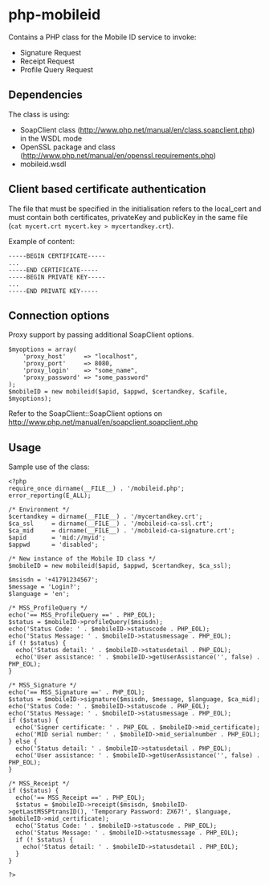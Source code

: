 php-mobileid
============

Contains a PHP class for the Mobile ID service to invoke:

* Signature Request
* Receipt Request
* Profile Query Request

## Dependencies

The class is using:

* SoapClient class (http://www.php.net/manual/en/class.soapclient.php) in the WSDL mode
* OpenSSL package and class (http://www.php.net/manual/en/openssl.requirements.php)
* mobileid.wsdl

## Client based certificate authentication

The file that must be specified in the initialisation refers to the local_cert and must contain both certificates, privateKey and publicKey in the same file (`cat mycert.crt mycert.key > mycertandkey.crt`).

Example of content:
````
-----BEGIN CERTIFICATE-----
...
-----END CERTIFICATE-----
-----BEGIN PRIVATE KEY-----
...
-----END PRIVATE KEY-----
````


## Connection options

Proxy support by passing additional SoapClient options.

````
$myoptions = array(
    'proxy_host'     => "localhost",
    'proxy_port'     => 8080,
    'proxy_login'    => "some_name",
    'proxy_password' => "some_password"
);
$mobileID = new mobileid($apid, $appwd, $certandkey, $cafile, $myoptions);
````

Refer to the SoapClient::SoapClient options on http://www.php.net/manual/en/soapclient.soapclient.php

## Usage

Sample use of the class:

````
<?php
require_once dirname(__FILE__) . '/mobileid.php';
error_reporting(E_ALL);

/* Environment */
$certandkey = dirname(__FILE__) . '/mycertandkey.crt';
$ca_ssl     = dirname(__FILE__) . '/mobileid-ca-ssl.crt';
$ca_mid     = dirname(__FILE__) . '/mobileid-ca-signature.crt';
$apid       = 'mid://myid';
$appwd      = 'disabled';

/* New instance of the Mobile ID class */
$mobileID = new mobileid($apid, $appwd, $certandkey, $ca_ssl);

$msisdn = '+41791234567';
$message = 'Login?';
$language = 'en';

/* MSS_ProfileQuery */ 
echo('== MSS_ProfileQuery ==' . PHP_EOL);
$status = $mobileID->profileQuery($msisdn);
echo('Status Code: ' . $mobileID->statuscode . PHP_EOL);
echo('Status Message: ' . $mobileID->statusmessage . PHP_EOL);
if (! $status) {
  echo('Status detail: ' . $mobileID->statusdetail . PHP_EOL);
  echo('User assistance: ' . $mobileID->getUserAssistance('', false) . PHP_EOL);
}

/* MSS_Signature */
echo('== MSS_Signature ==' . PHP_EOL);
$status = $mobileID->signature($msisdn, $message, $language, $ca_mid);
echo('Status Code: ' . $mobileID->statuscode . PHP_EOL);
echo('Status Message: ' . $mobileID->statusmessage . PHP_EOL);
if ($status) {
  echo('Signer certificate: ' . PHP_EOL . $mobileID->mid_certificate);
  echo('MID serial number: ' . $mobileID->mid_serialnumber . PHP_EOL);
} else {
  echo('Status detail: ' . $mobileID->statusdetail . PHP_EOL);
  echo('User assistance: ' . $mobileID->getUserAssistance('', false) . PHP_EOL);
}

/* MSS_Receipt */ 
if ($status) {
  echo('== MSS_Receipt ==' . PHP_EOL);
  $status = $mobileID->receipt($msisdn, $mobileID->getLastMSSPtransID(), 'Temporary Password: ZX67!', $language, $mobileID->mid_certificate);
  echo('Status Code: ' . $mobileID->statuscode . PHP_EOL);
  echo('Status Message: ' . $mobileID->statusmessage . PHP_EOL);
  if (! $status) {
    echo('Status detail: ' . $mobileID->statusdetail . PHP_EOL);
  }
}

?>
````
